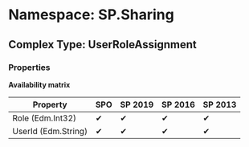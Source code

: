 # Namespace: SP.Sharing

## Complex Type: UserRoleAssignment

### Properties

**Availability matrix**

Property | SPO | SP 2019 | SP 2016 | SP 2013
----------|-----|---------|---------|--------
Role (Edm.Int32) | ✔ | ✔ | ✔ | ✔
UserId (Edm.String) | ✔ | ✔ | ✔ | ✔
